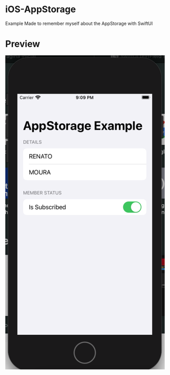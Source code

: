 # iOS-AppStorage
Example Made to remember myself about the AppStorage with SwiftUI

# Preview
![alt tag](https://github.com/renatomateusx/iOS-AppStorage/blob/master/appStorage1.png)
